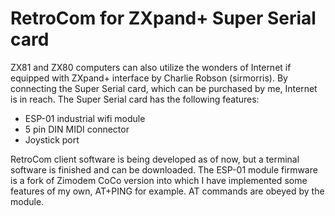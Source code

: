# RetroCom for ZXpand+ Super Serial card

ZX81 and ZX80 computers can also utilize the wonders of Internet if equipped with ZXpand+ interface by Charlie Robson (sirmorris).
By connecting the Super Serial card, which can be purchased by me, Internet is in reach.
The Super Serial card has the following features:
* ESP-01 industrial wifi module
* 5 pin DIN MIDI connector
* Joystick port

RetroCom client software is being developed as of now, but a terminal software is finished and can be downloaded. The ESP-01 module firmware is a fork of Zimodem CoCo version into which I have implemented some features of my own, AT+PING for example. AT commands are obeyed by the module.
